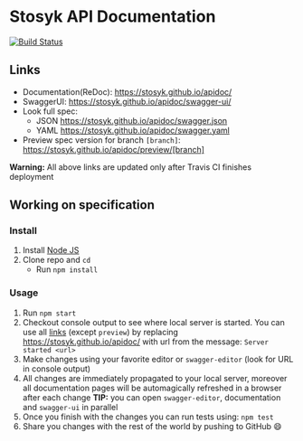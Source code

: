 # Stosyk API Documentation
[![Build Status](https://travis-ci.org/Stosyk/apidoc.svg?branch=master)](https://travis-ci.org/Stosyk/apidoc)

## Links

- Documentation(ReDoc): https://stosyk.github.io/apidoc/
- SwaggerUI: https://stosyk.github.io/apidoc/swagger-ui/
- Look full spec:
    + JSON https://stosyk.github.io/apidoc/swagger.json
    + YAML https://stosyk.github.io/apidoc/swagger.yaml
- Preview spec version for branch `[branch]`: https://stosyk.github.io/apidoc/preview/[branch]

**Warning:** All above links are updated only after Travis CI finishes deployment

## Working on specification
### Install

1. Install [Node JS](https://nodejs.org/)
2. Clone repo and `cd`
    + Run `npm install`

### Usage

1. Run `npm start`
2. Checkout console output to see where local server is started. You can use all [links](#links) (except `preview`) by replacing https://stosyk.github.io/apidoc/ with url from the message: `Server started <url>`
3. Make changes using your favorite editor or `swagger-editor` (look for URL in console output)
4. All changes are immediately propagated to your local server, moreover all documentation pages will be automagically refreshed in a browser after each change
**TIP:** you can open `swagger-editor`, documentation and `swagger-ui` in parallel
5. Once you finish with the changes you can run tests using: `npm test`
6. Share you changes with the rest of the world by pushing to GitHub :smile:
